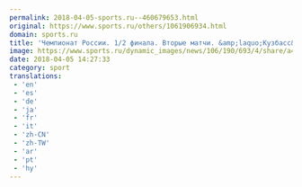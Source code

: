 ```yaml
---
permalink: 2018-04-05-sports.ru--460679653.html
original: https://www.sports.ru/others/1061906934.html
domain: sports.ru
title: 'Чемпионат России. 1/2 финала. Вторые матчи. &amp;laquo;Кузбасс&amp;raquo; сыграет с казанским &amp;laquo;Зенитом&amp;raquo;, &amp;laquo;Зенит&amp;raquo; из Санкт-Петербурга встретится с &amp;laquo;Динамо&amp;raquo; из Москвы'
image: https://www.sports.ru/dynamic_images/news/106/190/693/4/share/a433dd.png
date: 2018-04-05 14:27:33
category: sport
translations: 
 - 'en'
 - 'es'
 - 'de'
 - 'ja'
 - 'fr'
 - 'it'
 - 'zh-CN'
 - 'zh-TW'
 - 'ar'
 - 'pt'
 - 'hy'
---
```


